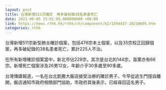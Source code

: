 ```yaml
---
layout: post
title: 台灣新增511宗確診　再多破紀錄38名患者死亡
date: 2021-06-05 15:01:05.000000000 +08:00
link: https://news.rthk.hk/rthk/ch/component/k2/1594437-20210605.htm
categories: rthk
---
```


台灣新增511宗新型肺炎確診個案，包括476宗本土個案，以及35宗校正回歸個案，再多破紀錄的38名患者死亡，累計225人不治。

在所有新增確診個案當中，新北市佔229宗，其次是台北的144宗，苗栗亦有66宗。新增死亡個案涉及26男12女，年齡介乎30多歲至90多歲。

台灣傳媒報道，一名在台北凱撒大飯店接受治療的確診男子，今早從逃生門擅自離開，飯店通知市政府相關部門協助，市政府其後表示，已經尋回這名男子。
